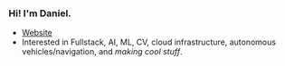 ### Hi! I'm Daniel.

- [Website](https://drg101.github.io/personal-site/)
- Interested in Fullstack, AI, ML, CV, cloud infrastructure, autonomous vehicles/navigation, and *making cool stuff*.
